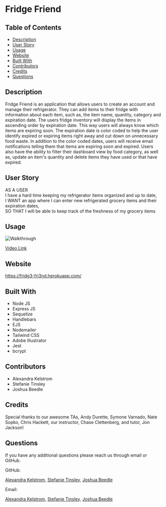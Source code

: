 # Fridge Friend
## Table of Contents
* [Description](#description)
* [User Story](#user-story)
* [Usage](#usage)
* [Website](#website)
* [Built With](#built-with)
* [Contributors](#contributors)
* [Credits](#credits)
* [Questions](#questions)
## Description
Fridge Friend is an application that allows users to create an account and manage their refrigerator. They can add items to their fridge with information about each item, such as, the item name, quantity, category and expiration date. The users fridge inventory will display the items in ascending order by expiration date. This way users will always know which items are expiring soon. The expiration date is color coded to help the user identify expired or expiring items right away and cut down on unnecessary food waste. In addition to the color coded dates, users will receive email notifications telling them that items are expiring soon and expired. Users also have the ability to filter their dashboard view by food category, as well as, update an item's quantity and delete items they have used or that have expired.
## User Story
AS A USER </br>
I have a hard time keeping my refrigerator items organized and up to date,</br>
I WANT an app where I can enter new refrigerated grocery items and their expiration dates, </br>
SO THAT I will be able to keep track of the freshness of my grocery items 

## Usage
![Walkthrough](./public/images/fridge-friend-walkthrough.gif)

[Video Link](https://drive.google.com/file/d/1UJUaD_XzF-mi68LD6efGa-RT3N1JIy0q/view)
## Website
https://fridg3-fri3nd.herokuapp.com/
## Built With
* Node JS
* Express JS
* Sequelize
* Handlebars
* EJS
* Nodemailer
* Tailwind CSS
* Adobe Illustrator
* Jest
* bcrypt
## Contributors
* Alexandra Kelstrom
* Stefanie Tinsley
* Joshua Beedle
## Credits
Special thanks to our awesome TAs, Andy Durette, Symone Varnado, Nate Sopko, Chris Hackett, our instructor, Chase Clettenberg, and tutor, Jon Jackson!
## Questions
If you have any additional questions please reach us through email or GitHub.

GitHub: 

[Alexandra Kelstrom](https://github.com/akelstrom),
[Stefanie Tinsley](https://github.com/steftinsley),
[Joshua Beedle](https://github.com/jbeedle19)

Email: 

[Alexandra Kelstrom](mailto:akelstrom@gmail.com),
[Stefanie Tinsley](mailto:stefaniectinsley@gmail.com),
[Joshua Beedle](mailto:josh.beedle@gmail.com)
